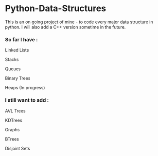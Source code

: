 # Python-Data-Structures
This is an on going project of mine - to code every major data structure in python. I will also add a C++ version sometime in the future.

### So far I have :

Linked Lists

Stacks

Queues

Binary Trees

Heaps (In progress)

### I still want to add :

AVL Trees

KDTrees

Graphs

BTrees

Disjoint Sets

